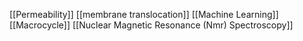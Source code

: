 [[Permeability]]
[[membrane translocation]]
[[Machine Learning]]
[[Macrocycle]]
[[Nuclear Magnetic Resonance (Nmr) Spectroscopy]]
